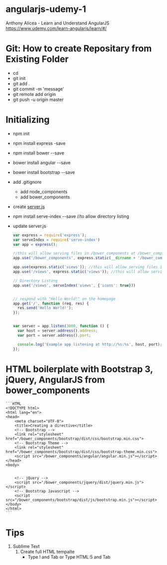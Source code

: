 # angularjs-udemy-1
Anthony Alicea - Learn and Understand AngularJS  
https://www.udemy.com/learn-angularjs/learn/#/

# Git: How to create Repositary from Existing Folder
- cd <localdir>
- git init
- git add .
- git commit -m 'message'
- git remote add origin <url>
- git push -u origin master


# Initializing
- npm init
- npm install express -save
- npm install bower --save

- bower install angular --save
- bower install bootstrap --save
- add .gitignore
    - add node_components
    - add bower_components
- create [server.js](http://expressjs.com/starter/hello-world.html)
- npm install serve-index --save //to allow directory listing
- update server.js 
	```javascript
	var express = require('express');
	var serveIndex = require('serve-index')
	var app = express();

	//this will allow serving files in /bower_components at /bower_components
	app.use('/bower_components', express.static(__dirname + '/bower_components'));

	app.use(express.static('views')); //this will allow serving files in /views at /
	app.use('/views', express.static('views')); //this will allow serving files in /views at /views

	// Directory Listing 
	app.use('/views', serveIndex('views', {'icons': true}))


	// respond with "Hello World!" on the homepage
	app.get('/', function (req, res) {
	  res.send('Hello World!');
	});


	var server = app.listen(3000, function () {
	  var host = server.address().address;
	  var port = server.address().port;

	  console.log('Example app listening at http://%s:%s', host, port);
	});
	```

# HTML boilerplate with Bootstrap 3, jQuery, AngularJS from bower_components
	```HTML
	<!DOCTYPE html>
	<html lang="en">
	<head>
		<meta charset="UTF-8">
		<title>Creating a directive</title>
		<!-- Bootstrap -->
		<link rel="stylesheet" href="/bower_components/bootstrap/dist/css/bootstrap.min.css">
		<!-- Bootstrap Theme -->
		<link rel="stylesheet" href="/bower_components/bootstrap/dist/css/bootstrap-theme.min.css">
		<script src="/bower_components/angular/angular.min.js"></script>
	</head>
	<body>
		

		<!-- jQuery -->
		<script src="/bower_components/jquery/dist/jquery.min.js"></script>
		<!-- Bootstrap Javascript -->
		<script src="/bower_components/bootstrap/dist/js/bootstrap.min.js"></script>
	</body>
	</html>	
	```

# Tips
1. Sublime Text
	1. Create full HTML tempalte
		- Type ! and Tab or Type HTML:5 and Tab